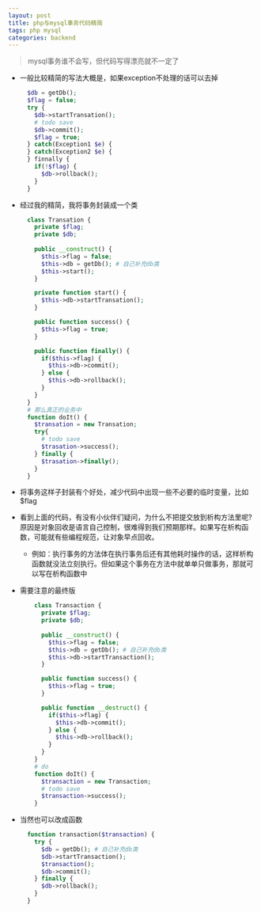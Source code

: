 ```yaml
---
layout: post
title: php与mysql事务代码精简
tags: php mysql 
categories: backend
---
```

> mysql事务谁不会写，但代码写得漂亮就不一定了
- 一般比较精简的写法大概是，如果exception不处理的话可以去掉
  ```php
    $db = getDb();
    $flag = false;
    try {
      $db->startTransation();
      # todo save
      $db->commit();
      $flag = true;
    } catch(Exception1 $e) {
    } catch(Exception2 $e) {
    } finnally {
      if(!$flag) {
        $db->rollback();
      }
    }
  ```

- 经过我的精简，我将事务封装成一个类
  ```php
    class Transation {
      private $flag;
      private $db;
      
      public __construct() {
        $this->flag = false;
        $this->db = getDb(); # 自己补充db类
        $this->start();
      }

      private function start() {
        $this->db->startTransation();
      }

      public function success() {
        $this->flag = true;
      }

      public function finally() {
        if($this->flag) {
          $this->db->commit();
        } else {
          $this->db->rollback();
        }
      }
    }
    # 那么真正的业务中
    function doIt() {
      $transation = new Transation;
      try{
        # todo save
        $trasation->success();
      } finally {
        $trasation->finally();
      }
    }
  ```

- 将事务这样子封装有个好处，减少代码中出现一些不必要的临时变量，比如$flag

- 看到上面的代码，有没有小伙伴们疑问，为什么不把提交放到析构方法里呢?原因是对象回收是语言自己控制，很难得到我们预期那样。如果写在析构函数，可能就有些编程规范，让对象早点回收。
    - 例如：执行事务的方法体在执行事务后还有其他耗时操作的话，这样析构函数就没法立刻执行。但如果这个事务在方法中就单单只做事务，那就可以写在析构函数中
- 需要注意的最终版
    ```php
        class Transaction {
          private $flag;
          private $db;
          
          public __construct() {
            $this->flag = false;
            $this->db = getDb(); # 自己补充db类
            $this->db->startTransaction();
          }

          public function success() {
            $this->flag = true;
          }

          public function __destruct() {
            if($this->flag) {
              $this->db->commit();
            } else {
              $this->db->rollback();
            }
          }
        }
        # do
        function doIt() {
          $transaction = new Transaction;
          # todo save
          $transaction->success();
        }
    ```
- 当然也可以改成函数
    ```php
      function transaction($transaction) {
        try {
          $db = getDb(); # 自己补充db类
          $db->startTransaction();
          $transaction();
          $db->commit();
        } finally {
          $db->rollback();
        }
      }
    ```